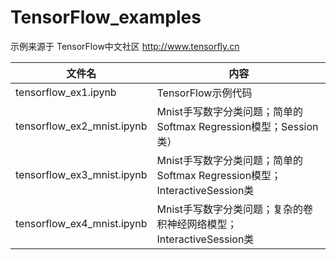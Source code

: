 # TensorFlow_examples

示例来源于 TensorFlow中文社区 http://www.tensorfly.cn

| 文件名 |内容| 
| - | - | 
| tensorflow_ex1.ipynb | TensorFlow示例代码 | 
| tensorflow_ex2_mnist.ipynb | Mnist手写数字分类问题；简单的Softmax Regression模型；Session类） | 
| tensorflow_ex3_mnist.ipynb | Mnist手写数字分类问题；简单的Softmax Regression模型；InteractiveSession类  |
| tensorflow_ex4_mnist.ipynb | Mnist手写数字分类问题；复杂的卷积神经网络模型；InteractiveSession类  |
